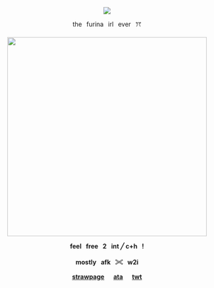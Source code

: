 <p align="center"
  
![](https://komarev.com/ghpvc/?username=mymsuns&color=BAEBD4&label=✦&abbreviated=true)

<p align="center">
  the⠀furina⠀irl⠀ever⠀ꔫ
  <h4 align="center">
  <img src="https://github.com/user-attachments/assets/3af186b1-bdba-4bfb-852f-2eec414c8dc4"width="450" height="450"/>
</p>
<p align="center"> feel⠀free⠀2⠀int ‎╱ ‎c+h⠀!</p>
<p align="center"> mostly⠀afk⠀𓏵⠀w2i </p>

<p align="center"
  
[strawpage](https://suamym.straw.page)⠀⠀[ata](https://mymsuns.atabook.org)⠀⠀[twt](https://x.com/mymsuns)

</p>
<br>
